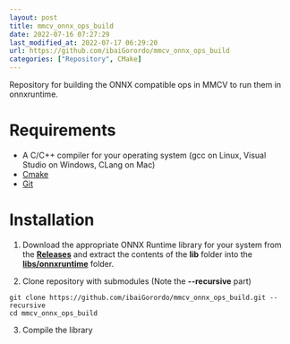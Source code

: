 ```yaml
---
layout: post
title: mmcv_onnx_ops_build
date: 2022-07-16 07:27:29 
last_modified_at: 2022-07-17 06:29:20 
url: https://github.com/ibaiGorordo/mmcv_onnx_ops_build
categories: ["Repository", CMake]
---
```

 Repository for building the ONNX compatible ops in MMCV to run them in onnxruntime.

# Requirements
* A C/C++ compiler for your operating system (gcc on Linux, Visual Studio on Windows, CLang on Mac)
* [Cmake](https://cmake.org/)
* [Git](https://git-scm.com/book/en/v2/Getting-Started-Installing-Git)


# Installation
1. Download the appropriate ONNX Runtime library for your system from the **[Releases](https://github.com/microsoft/onnxruntime/releases)** and extract the contents of the **lib** folder into the **[libs/onnxruntime](https://github.com/ibaiGorordo/mmcv_onnx_ops_build/tree/main/libs/onnxruntime)** folder.

2. Clone repository with submodules (Note the **--recursive** part)
```
git clone https://github.com/ibaiGorordo/mmcv_onnx_ops_build.git --recursive
cd mmcv_onnx_ops_build
```

3. Compile the library
